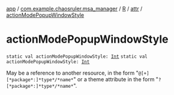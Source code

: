 [app](../../../index.md) / [com.example.chaosruler.msa_manager](../../index.md) / [R](../index.md) / [attr](index.md) / [actionModePopupWindowStyle](.)

# actionModePopupWindowStyle

`static val actionModePopupWindowStyle: `[`Int`](https://kotlinlang.org/api/latest/jvm/stdlib/kotlin/-int/index.html)
`static val actionModePopupWindowStyle: `[`Int`](https://kotlinlang.org/api/latest/jvm/stdlib/kotlin/-int/index.html)

May be a reference to another resource, in the form "`@[+][*package*:]*type*/*name*`" or a theme attribute in the form "`?[*package*:]*type*/*name*`".

